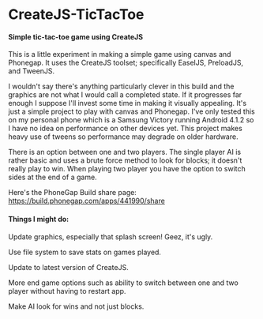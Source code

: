 CreateJS-TicTacToe
=================

#### Simple tic-tac-toe game using CreateJS

This is a little experiment in making a simple game using canvas and Phonegap. It uses the CreateJS toolset; specifically EaselJS, PreloadJS, and TweenJS.

I wouldn't say there's anything particularly clever in this build and the graphics are not what I would call a completed state. If it progresses far enough I suppose I'll invest some time in making it visually appealing. It's just a simple project to play with canvas and Phonegap. I've only tested this on my personal phone which is a Samsung Victory running Android 4.1.2 so I have no idea on performance on other devices yet. This project makes heavy use of tweens so performance may degrade on older hardware.

There is an option between one and two players. The single player AI is rather basic and uses a brute force method to look for blocks; it doesn't really play to win. When playing two player you have the option to switch sides at the end of a game.

Here's the PhoneGap Build share page: https://build.phonegap.com/apps/441990/share

#### Things I might do:

Update graphics, especially that splash screen! Geez, it's ugly.

Use file system to save stats on games played.

Update to latest version of CreateJS.

More end game options such as ability to switch between one and two player without having to restart app.

Make AI look for wins and not just blocks.